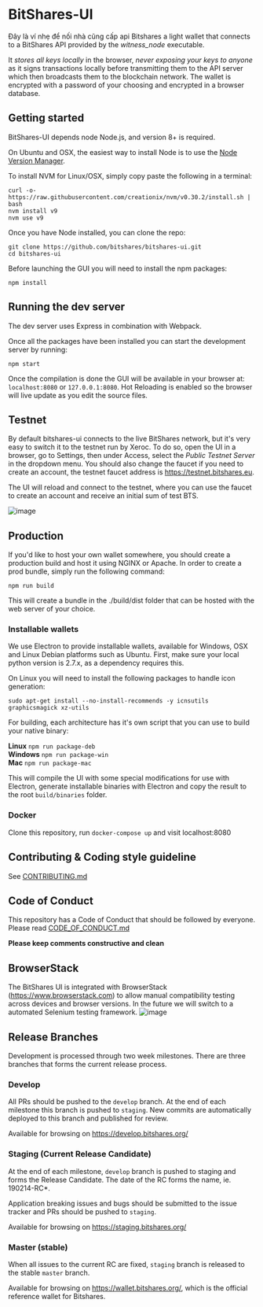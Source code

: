 BitShares-UI
============

Đây là ví nhẹ để nối nhà cũng cấp api Bitshares a light wallet that connects to a BitShares API provided by the *witness_node* executable.

It *stores all keys locally* in the browser, *never exposing your keys to anyone* as it signs transactions locally before transmitting them to the API server which then broadcasts them to the blockchain network. The wallet is encrypted with a password of your choosing and encrypted in a browser database.

## Getting started

BitShares-UI depends node Node.js, and version 8+ is required.

On Ubuntu and OSX, the easiest way to install Node is to use the [Node Version Manager](https://github.com/creationix/nvm).

To install NVM for Linux/OSX, simply copy paste the following in a terminal:

```
curl -o- https://raw.githubusercontent.com/creationix/nvm/v0.30.2/install.sh | bash
nvm install v9
nvm use v9
```

Once you have Node installed, you can clone the repo:

```
git clone https://github.com/bitshares/bitshares-ui.git
cd bitshares-ui
```

Before launching the GUI you will need to install the npm packages:

```
npm install
```

## Running the dev server

The dev server uses Express in combination with Webpack.

Once all the packages have been installed you can start the development server by running:

```
npm start
```

Once the compilation is done the GUI will be available in your browser at: `localhost:8080` or `127.0.0.1:8080`. Hot Reloading is enabled so the browser will live update as you edit the source files.


## Testnet
By default bitshares-ui connects to the live BitShares network, but it's very easy to switch it to the testnet run by Xeroc. To do so, open the UI in a browser, go to Settings, then under Access, select the *Public Testnet Server* in the dropdown menu. You should also change the faucet if you need to create an account, the testnet faucet address is https://testnet.bitshares.eu.

The UI will reload and connect to the testnet, where you can use the faucet to create an account and receive an initial sum of test BTS.

![image](https://cloud.githubusercontent.com/assets/6890015/22055747/f8e15e68-dd5c-11e6-84cd-692749b578d8.png)

## Production
If you'd like to host your own wallet somewhere, you should create a production build and host it using NGINX or Apache. In order to create a prod bundle, simply run the following command:

```
npm run build
```
This will create a bundle in the ./build/dist folder that can be hosted with the web server of your choice.


### Installable wallets
We use Electron to provide installable wallets, available for Windows, OSX and Linux Debian platforms such as Ubuntu. First, make sure your local python version is 2.7.x, as a dependency requires this.

On Linux you will need to install the following packages to handle icon generation:

`sudo apt-get install --no-install-recommends -y icnsutils graphicsmagick xz-utils`

For building, each architecture has it's own script that you can use to build your native binary:

__Linux__
`npm run package-deb`  
__Windows__
`npm run package-win`  
__Mac__
`npm run package-mac`  

This will compile the UI with some special modifications for use with Electron, generate installable binaries with Electron and copy the result to the root `build/binaries` folder.


### Docker

Clone this repository, run `docker-compose up` and visit localhost:8080


## Contributing & Coding style guideline
See [CONTRIBUTING.md](CONTRIBUTING.md)

## Code of Conduct
This repository has a Code of Conduct that should be followed by everyone. 
Please read [CODE_OF_CONDUCT.md](CODE_OF_CONDUCT.md)

**Please keep comments constructive and clean**

## BrowserStack 

The BitShares UI is integrated with BrowserStack (https://www.browserstack.com) to allow manual compatibility testing across devices and browser versions. In the future we will switch to a automated Selenium testing framework.
![image](https://user-images.githubusercontent.com/33128181/48697885-05f8d880-ebe6-11e8-95a2-d87516cbb3d9.png)

## Release Branches
Development is processed through two week milestones.
There are three branches that forms the current release process.

### Develop
All PRs should be pushed to the `develop` branch. At the end of each milestone this branch is pushed to `staging`.
New commits are automatically deployed to this branch and published for review.

Available for browsing on https://develop.bitshares.org/

### Staging (Current Release Candidate)
At the end of each milestone, `develop` branch is pushed to staging and forms the Release Candidate. The date of the RC forms the name, ie. 190214-RC*.

Application breaking issues and bugs should be submitted to the issue tracker and PRs should be pushed to `staging`.

Available for browsing on https://staging.bitshares.org/

### Master (stable)
When all issues to the current RC are fixed, `staging` branch is released to the stable `master` branch.

Available for browsing on https://wallet.bitshares.org/, which is the official reference wallet for Bitshares.



